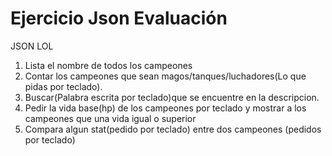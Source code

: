 # Ejercicio Json Evaluación

JSON LOL

   1. Lista el nombre de todos los campeones
   2. Contar los campeones que sean magos/tanques/luchadores(Lo que pidas por teclado).
   3. Buscar(Palabra escrita por teclado)que se encuentre en la descripcion.
   4. Pedir la vida base(hp) de los campeones por teclado y mostrar a los campeones que una vida igual o superior
   5. Compara algun stat(pedido por teclado) entre dos campeones (pedidos por teclado)
